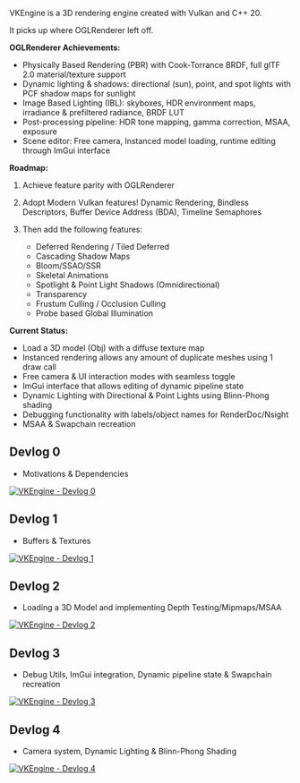 VKEngine is a 3D rendering engine created with Vulkan and C++ 20.

It picks up where OGLRenderer left off.

**OGLRenderer Achievements:**

- Physically Based Rendering (PBR) with Cook-Torrance BRDF, full glTF 2.0 material/texture support
- Dynamic lighting & shadows: directional (sun), point, and spot lights with PCF shadow maps for sunlight
- Image Based Lighting (IBL): skyboxes, HDR environment maps, irradiance & prefiltered radiance, BRDF LUT
- Post-processing pipeline: HDR tone mapping, gamma correction, MSAA, exposure
- Scene editor: Free camera, Instanced model loading, runtime editing through ImGui interface

**Roadmap:**	

1. Achieve feature parity with OGLRenderer
2. Adopt Modern Vulkan features! Dynamic Rendering, Bindless Descriptors, Buffer Device Address (BDA), Timeline Semaphores

3. Then add the following features:
    - Deferred Rendering / Tiled Deferred
    - Cascading Shadow Maps
    - Bloom/SSAO/SSR
    - Skeletal Animations
    - Spotlight & Point Light Shadows (Omnidirectional)
    - Transparency
    - Frustum Culling / Occlusion Culling
    - Probe based Global Illumination

**Current Status:**

- Load a 3D model (Obj) with a diffuse texture map
- Instanced rendering allows any amount of duplicate meshes using 1 draw call
- Free camera & UI interaction modes with seamless toggle
- ImGui interface that allows editing of dynamic pipeline state
- Dynamic Lighting with Directional & Point Lights using Blinn-Phong shading
- Debugging functionality with labels/object names for RenderDoc/Nsight
- MSAA & Swapchain recreation

## Devlog 0
- Motivations & Dependencies

[![VKEngine - Devlog 0](https://img.youtube.com/vi/qB6mkcmTGvY/0.jpg)](https://www.youtube.com/watch?v=qB6mkcmTGvY)

## Devlog 1
- Buffers & Textures

[![VKEngine - Devlog 1](https://img.youtube.com/vi/XylJVviVezg/0.jpg)](https://www.youtube.com/watch?v=XylJVviVezg)

## Devlog 2
- Loading a 3D Model and implementing Depth Testing/Mipmaps/MSAA

[![VKEngine - Devlog 2](https://img.youtube.com/vi/BNghrnk86vo/0.jpg)](https://www.youtube.com/watch?v=BNghrnk86vo)

## Devlog 3
- Debug Utils, ImGui integration, Dynamic pipeline state & Swapchain recreation

[![VKEngine - Devlog 3](https://img.youtube.com/vi/0DAru1Xl0Jc/0.jpg)](https://www.youtube.com/watch?v=0DAru1Xl0Jc)

## Devlog 4
- Camera system, Dynamic Lighting & Blinn-Phong Shading

[![VKEngine - Devlog 4](https://img.youtube.com/vi/oiAcDZiqOqE/0.jpg)](https://www.youtube.com/watch?v=oiAcDZiqOqE)